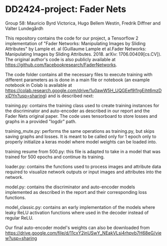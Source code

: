 # DD2424-project: Fader Nets
Group 58: Mauricio Byrd Victorica, Hugo Bellem Westin, Fredrik Diffner and Valter Lundegårdh

This repository contains the code for our project, a Tensorflow 2 implementation of "Fader Networks: Manipulating Images by Sliding Attributes" by Lample et. al (Guillaume Lample et al.Fader Networks: Manipulating Images by Sliding Attributes. 2018. arXiv: 1706.00409[cs.CV]). The original author's code is also publicly available at https://github.com/facebookresearch/FaderNetworks.

The code folder contains all the necessary files to execute training with different parameters as is done in a main file or notebook (an example notebook in Colab is available at https://colab.research.google.com/drive/1u0awW5H_UQGEef9I1rgEiht6mzDxiDYn?usp=sharing) and is described next:

training.py: contains the training class used to create training instances for the discriminator and auto-encoder as described in our report and the Fader Nets original paper. The code uses tensorboard to store losses and graphs in a provided "logdir" path.

training_mute.py: performs the same operations as training.py, but skips saving graphs and losses. It is meant to be called only for 1 epoch only to properly initialize a keras model where model weights can be loaded into.

training resume from 500.py: this file is adapted to take in a model that was trained for 500 epochs and continue its training.

loader.py: contains the functions used to process images and attribute data required to visualize network outputs or input images and attributes into the network.

model.py: contains the discriminator and auto-encoder models implemented as described in the report and their corresponding loss functions.

model_classic.py: contains an early implementation of the models where leaky ReLU activation functions where used in the decoder instead of regular ReLU.

Our final auto-encoder model's weights can also be downloaded from https://drive.google.com/file/d/11cxY2jnUSwY_NEakVLsi4rhpvb7H68eG/view?usp=sharing



